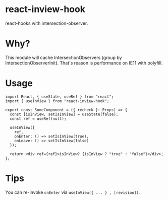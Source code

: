 # react-inview-hook

react-hooks with intersection-observer.

# Why?

This module will cache IntersectionObservers (group by IntersectionObserverInit).
That's reason is performance on IE11 with polyfill.

# Usage

```tsx
import React, { useState, useRef } from "react";
import { useInView } from "react-inview-hook";

export const SomeComponent = ({ recheck }: Props) => {
  const [isInView, setIsInView] = useState(false);
  const ref = useRef(null);

  useInView({
    ref,
    onEnter: () => setIsInView(true),
    onLeave: () => setIsInView(false)
  });

  return <div ref={ref}>isInView? {isInView ? "true" : "false"}</div>;
};
```

# Tips

You can re-invoke `onEnter` via `useInView({ ... } , [revision])`.
